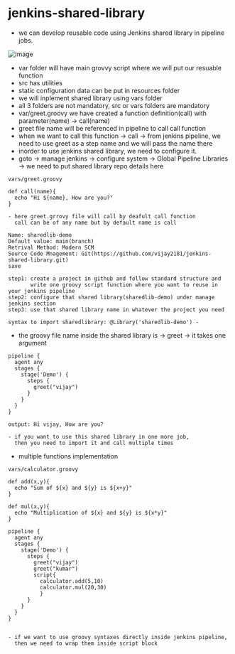 # jenkins-shared-library

- we can develop reusable code using Jenkins shared library in pipeline jobs.

![image](https://github.com/vijay2181/jenkins-shared-library/assets/66196388/431cf3d4-c79f-4c6f-b8b4-df7d165be699)

- var folder will have main grovvy script where we will put our resuable function
- src has utilities
- static configuration data can be put in resources folder
- we will inplement shared library using vars folder
- all 3 folders are not mandatory, src or vars folders are mandatory
- var/greet.groovy we have created a function definition(call) with parameter(name) -> call(name)
- greet file name will be referenced in pipeline to call call function
- when we want to call this function -> call -> from jenkins pipeline, we need to use greet as a step name and we will pass the name there
- inorder to use jenkins shared library, we need to configure it.
- goto -> manage jenkins -> configure system -> Global Pipeline Libraries -> we need to put shared library repo details here

```
vars/greet.groovy

def call(name){
  echo "Hi ${name}, How are you?"
}

- here greet.grrovy file will call by deafult call function
  call can be of any name but by default name is call
```

```
Name: sharedlib-demo
Default value: main(branch)
Retrival Method: Modern SCM
Source Code Mnagement: Git(https://github.com/vijay2181/jenkins-shared-library.git)
save
```

```
step1: create a project in github and follow standard structure and
       write one groovy script function where you want to reuse in your jenkins pipeline
step2: configure that shared library(sharedlib-demo) under manage jenkins section
step3: use that shared library name in whatever the project you need

syntax to import sharedlibrary: @Library('sharedlib-demo') -
```

- the groovy file name inside the shared library is -> greet -> it takes one argument

```
pipeline {
  agent any
  stages {
    stage('Demo') {
      steps {
        greet("vijay")
      }
    }
  }
}

output: Hi vijay, How are you?

- if you want to use this shared library in one more job,
  then you need to import it and call multiple times
```

- multiple functions implementation

```
vars/calculator.groovy

def add(x,y){
  echo "Sum of ${x} and ${y} is ${x+y}"
}

def mul(x,y){
  echo "Multiplication of ${x} and ${y} is ${x*y}"
}
```

```
pipeline {
  agent any
  stages {
    stage('Demo') {
      steps {
        greet("vijay")
        greet("kumar")
        script{
          calculator.add(5,10)
          calculator.mul(20,30)
          }
      }
    }
  }
}


- if we want to use groovy syntaxes directly inside jenkins pipeline,
  then we need to wrap them inside script block
```
